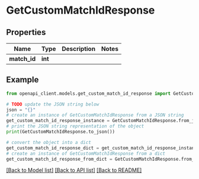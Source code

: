 # GetCustomMatchIdResponse


## Properties

Name | Type | Description | Notes
------------ | ------------- | ------------- | -------------
**match_id** | **int** |  | 

## Example

```python
from openapi_client.models.get_custom_match_id_response import GetCustomMatchIdResponse

# TODO update the JSON string below
json = "{}"
# create an instance of GetCustomMatchIdResponse from a JSON string
get_custom_match_id_response_instance = GetCustomMatchIdResponse.from_json(json)
# print the JSON string representation of the object
print(GetCustomMatchIdResponse.to_json())

# convert the object into a dict
get_custom_match_id_response_dict = get_custom_match_id_response_instance.to_dict()
# create an instance of GetCustomMatchIdResponse from a dict
get_custom_match_id_response_from_dict = GetCustomMatchIdResponse.from_dict(get_custom_match_id_response_dict)
```
[[Back to Model list]](../README.md#documentation-for-models) [[Back to API list]](../README.md#documentation-for-api-endpoints) [[Back to README]](../README.md)


